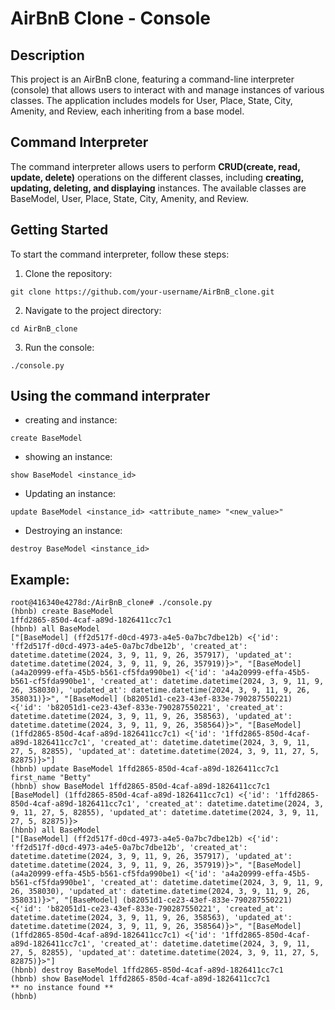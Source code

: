 # AirBnB Clone - Console

## Description

This project is an AirBnB clone, featuring a command-line interpreter (console) that allows users to interact with and manage instances of various classes. The application includes models for User, Place, State, City, Amenity, and Review, each inheriting from a base model.

## Command Interpreter

The command interpreter allows users to perform **CRUD(create, read, update, delete)** operations on the different classes, including **creating, updating, deleting, and displaying** instances. The available classes are BaseModel, User, Place, State, City, Amenity, and Review.

## Getting Started

To start the command interpreter, follow these steps:

1. Clone the repository:

```
git clone https://github.com/your-username/AirBnB_clone.git
```

2. Navigate to the project directory:

```
cd AirBnB_clone

```

3. Run the console:

```
./console.py
``` 
## Using the command interprater
- creating and instance:
```
create BaseModel
```
- showing an instance:
```
show BaseModel <instance_id>

```
- Updating an instance:
```
update BaseModel <instance_id> <attribute_name> "<new_value>"

```
- Destroying an instance:
```
destroy BaseModel <instance_id>
```

## Example:
```
root@416340e4278d:/AirBnB_clone# ./console.py
(hbnb) create BaseModel
1ffd2865-850d-4caf-a89d-1826411cc7c1
(hbnb) all BaseModel
["[BaseModel] (ff2d517f-d0cd-4973-a4e5-0a7bc7dbe12b) <{'id': 'ff2d517f-d0cd-4973-a4e5-0a7bc7dbe12b', 'created_at': datetime.datetime(2024, 3, 9, 11, 9, 26, 357917), 'updated_at': datetime.datetime(2024, 3, 9, 11, 9, 26, 357919)}>", "[BaseModel] (a4a20999-effa-45b5-b561-cf5fda990be1) <{'id': 'a4a20999-effa-45b5-b561-cf5fda990be1', 'created_at': datetime.datetime(2024, 3, 9, 11, 9, 26, 358030), 'updated_at': datetime.datetime(2024, 3, 9, 11, 9, 26, 358031)}>", "[BaseModel] (b82051d1-ce23-43ef-833e-790287550221) <{'id': 'b82051d1-ce23-43ef-833e-790287550221', 'created_at': datetime.datetime(2024, 3, 9, 11, 9, 26, 358563), 'updated_at': datetime.datetime(2024, 3, 9, 11, 9, 26, 358564)}>", "[BaseModel] (1ffd2865-850d-4caf-a89d-1826411cc7c1) <{'id': '1ffd2865-850d-4caf-a89d-1826411cc7c1', 'created_at': datetime.datetime(2024, 3, 9, 11, 27, 5, 82855), 'updated_at': datetime.datetime(2024, 3, 9, 11, 27, 5, 82875)}>"]
(hbnb) update BaseModel 1ffd2865-850d-4caf-a89d-1826411cc7c1 first_name "Betty"
(hbnb) show BaseModel 1ffd2865-850d-4caf-a89d-1826411cc7c1
[BaseModel] (1ffd2865-850d-4caf-a89d-1826411cc7c1) <{'id': '1ffd2865-850d-4caf-a89d-1826411cc7c1', 'created_at': datetime.datetime(2024, 3, 9, 11, 27, 5, 82855), 'updated_at': datetime.datetime(2024, 3, 9, 11, 27, 5, 82875)}>
(hbnb) all BaseModel
["[BaseModel] (ff2d517f-d0cd-4973-a4e5-0a7bc7dbe12b) <{'id': 'ff2d517f-d0cd-4973-a4e5-0a7bc7dbe12b', 'created_at': datetime.datetime(2024, 3, 9, 11, 9, 26, 357917), 'updated_at': datetime.datetime(2024, 3, 9, 11, 9, 26, 357919)}>", "[BaseModel] (a4a20999-effa-45b5-b561-cf5fda990be1) <{'id': 'a4a20999-effa-45b5-b561-cf5fda990be1', 'created_at': datetime.datetime(2024, 3, 9, 11, 9, 26, 358030), 'updated_at': datetime.datetime(2024, 3, 9, 11, 9, 26, 358031)}>", "[BaseModel] (b82051d1-ce23-43ef-833e-790287550221) <{'id': 'b82051d1-ce23-43ef-833e-790287550221', 'created_at': datetime.datetime(2024, 3, 9, 11, 9, 26, 358563), 'updated_at': datetime.datetime(2024, 3, 9, 11, 9, 26, 358564)}>", "[BaseModel] (1ffd2865-850d-4caf-a89d-1826411cc7c1) <{'id': '1ffd2865-850d-4caf-a89d-1826411cc7c1', 'created_at': datetime.datetime(2024, 3, 9, 11, 27, 5, 82855), 'updated_at': datetime.datetime(2024, 3, 9, 11, 27, 5, 82875)}>"]
(hbnb) destroy BaseModel 1ffd2865-850d-4caf-a89d-1826411cc7c1
(hbnb) show BaseModel 1ffd2865-850d-4caf-a89d-1826411cc7c1
** no instance found **
(hbnb) 
```	
